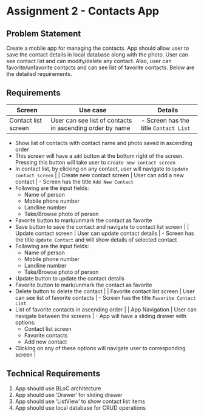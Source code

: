 # Assignment 2 - Contacts App

## Problem Statement

Create a mobile app for managing the contacts. App should allow user to save the contact details in local database along with the photo. User can see contact list and can modify/delete any contact. Also, user can favorite/unfavorite contacts and can see list of favorite contacts. Below are the detailed requirements.

## Requirements

| Screen  | Use case | Details |
| --- | --- | --- |
| Contact list screen | User can see list of contacts in ascending order by name | - Screen has the title `Contact List`
- Show list of contacts with contact name and photo saved in ascending order
- This screen will have a `add` button at the bottom right of the screen. Pressing this button will take user to `Create new contact screen`
- In contact list, by clicking on any contact, user will navigate to `Update contact screen` |
| Create new contact screen | User can add a new contact | - Screen has the title `Add New Contact` 
- Following are the input fields:
   - Name of person
   - Mobile phone number
   - Landline number
   - Take/Browse photo of person
- Favorite button to mark/unmark the contact as favorite
- Save button to save the contact and navigate to contact list screen |
| Update contact screen | User can update contact details | - Screen has the title `Update Contact` and will show details of selected contact
- Following are the input fields:
   - Name of person
   - Mobile phone number
   - Landline number
   - Take/Browse photo of person
- Update button to update the contact details
- Favorite button to mark/unmark the contact as favorite
- Delete button to delete the contact |
| Favorite contact list screen | User can see list of favorite contacts | - Screen has the title `Favorite Contact List`
- List of favorite contacts in ascending order |
| App Navigation | User can navigate between the screens | - App will have a sliding drawer with options:
   - Contact list screen
   - Favorite contacts
   - Add new contact
- Clicking on any of these options will navigate user to corresponding screen |

## Technical Requirements

1. App should use BLoC architecture
2. App should use ‘Drawer’ for sliding drawer
3. App should use ‘ListView’ to show contact list items
4. App should use local database for CRUD operations

